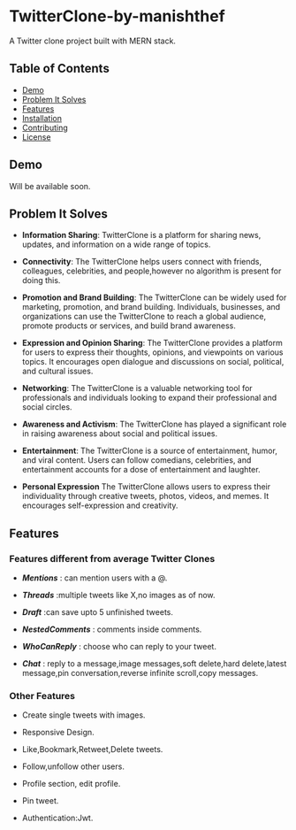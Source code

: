 # TwitterClone-by-manishthef


A Twitter clone project built with MERN stack.

## Table of Contents

- [Demo](#Demo)
- [Problem It Solves](#Problem-It-Solves)
- [Features](#Features)
- [Installation](#installation)
- [Contributing](#contributing)
- [License](#license)

## Demo
Will be available soon.

## Problem It Solves
- __Information Sharing__:
TwitterClone is a platform for sharing news, updates, and information on a wide range of topics.

- __Connectivity__:
The TwitterClone helps users connect with friends, colleagues, celebrities, and people,however no algorithm is present for doing this.

- __Promotion and Brand Building__:
The TwitterClone can be widely used for marketing, promotion, and brand building. Individuals, businesses, and organizations can use the TwitterClone to reach a global audience, promote products or services, and build brand awareness.

- __Expression and Opinion Sharing__:
The TwitterClone provides a platform for users to express their thoughts, opinions, and viewpoints on various topics. It encourages open dialogue and discussions on social, political, and cultural issues.

- __Networking__:
The TwitterClone is a valuable networking tool for professionals and individuals looking to expand their professional and social circles.

- __Awareness and Activism__:
The TwitterClone has played a significant role in raising awareness about social and political issues.

- __Entertainment__:
The TwitterClone is a source of entertainment, humor, and viral content. Users can follow comedians, celebrities, and entertainment accounts for a dose of entertainment and laughter.

- __Personal Expression__
The TwitterClone allows users to express their individuality through creative tweets, photos, videos, and memes. It encourages self-expression and creativity.

## Features
### Features different from average Twitter Clones
- *__Mentions__* : can mention users with a @.

- *__Threads__* :multiple tweets like X,no images as of now.

- *__Draft__* :can save upto 5 unfinished tweets.

- *__NestedComments__* : comments inside comments.

- *__WhoCanReply__* : choose who can reply to your tweet.

- *__Chat__* : reply to a message,image messages,soft delete,hard delete,latest message,pin conversation,reverse infinite scroll,copy messages.

### Other Features
- Create single tweets with images.

- Responsive Design.

- Like,Bookmark,Retweet,Delete tweets.

- Follow,unfollow other users.

- Profile section, edit profile.

- Pin tweet.

- Authentication:Jwt.
